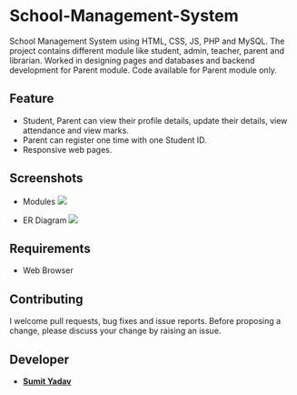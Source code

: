 # School-Management-System
School Management System using HTML, CSS, JS, PHP and MySQL. The project contains different module like student, admin, teacher, parent and librarian. Worked in designing pages and databases and backend development for Parent module.
Code available for Parent module only.


## Feature 
* Student, Parent can view their profile details, update their details, view attendance and view marks.
* Parent can register one time with one Student ID.
* Responsive web pages.


## Screenshots 
* Modules
        <img src="https://github.com/sumiie24/School-Management-System/blob/master/screenshots%20and%20docs/modules.PNG" />

* ER Diagram
        <img src="https://github.com/sumiie24/School-Management-System/blob/master/screenshots%20and%20docs/SMSERDiagram.jpg" />


## Requirements
* Web Browser


## Contributing
I welcome pull requests, bug fixes and issue reports. Before proposing a change, please discuss your change by raising an issue.


## Developer 
* **[Sumit Yadav](https://www.linkedin.com/in/sumiie24/)**



